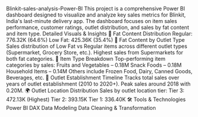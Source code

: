 Blinkit-sales-analysis-Power-BI
This project is a comprehensive Power BI dashboard designed to visualize and analyze key sales metrics for Blinkit, India's last-minute delivery app. The dashboard focuses on item sales performance, customer ratings, outlet distribution, and sales by fat content and item type.
Detailed Visuals & Insights
🥫 Fat Content Distribution
Regular: 776.32K (64.6%)
Low Fat: 425.36K (35.4%)
🏬 Fat Content by Outlet Type
Sales distribution of Low Fat vs Regular items across different outlet types (Supermarket, Grocery Store, etc.).
Highest sales from Supermarkets for both fat categories.
🍱 Item Type Breakdown
Top-performing item categories by sales:
Fruits and Vegetables – 0.18M
Snack Foods – 0.18M
Household Items – 0.14M
Others include Frozen Food, Dairy, Canned Goods, Beverages, etc.
🏢 Outlet Establishment Timeline
Tracks total sales over years of outlet establishment (2010 to 2020+).
Peak sales around 2018 with 0.20M.
🌍 Outlet Location Distribution
Sales by outlet location tier:
Tier 3: 472.13K (Highest)
Tier 2: 393.15K
Tier 1: 336.40K
🛠️ Tools & Technologies
Power BI
DAX
Data Modeling
Data Cleaning & Transformation
